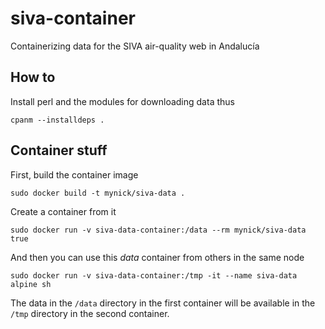 # siva-container

Containerizing data for the SIVA air-quality web in Andalucía

## How to

Install perl and the modules for downloading data thus

	cpanm --installdeps .
	
## Container stuff

First, build the container image

	sudo docker build -t mynick/siva-data .
	
Create a container from it

	sudo docker run -v siva-data-container:/data --rm mynick/siva-data true
	
And then you can use this *data* container from others in the same node

	sudo docker run -v siva-data-container:/tmp -it --name siva-data alpine sh
	
The data in the `/data` directory in the first container will be available in the `/tmp` directory in the second container.
